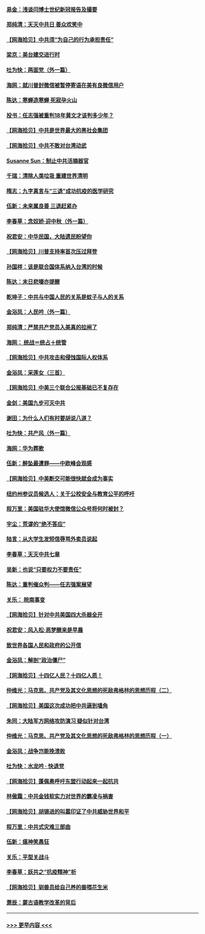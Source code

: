 #### [易金：浅谈闫博士世纪新冠报告及撮要](../pages/nsc993/n12426822.md?t=09250603) 
#### [郑纯清：天灭中共日 善众欢笑中](../pages/nsc993/n12426784.md?t=09250603) 
#### [【网海拾贝】中共须“为自己的行为承担责任”](../pages/nsc993/n12426067.md?t=09250603) 
#### [梁京：美台建交进行时](../pages/nsc993/n12424066.md?t=09250603) 
#### [吐为快：两面党（外一篇）](../pages/nsc993/n12424043.md?t=09250603) 
#### [海网：就川普封微信被暂停寄语在美有良微信用户](../pages/nsc993/n12424021.md?t=09250603) 
#### [陈达：寒蝉造寒蝉 死寂孕火山](../pages/nsc993/n12423958.md?t=09250603) 
#### [投书：任志强被重判18年黄文才该判多少年？](../pages/nsc993/n12423672.md?t=09250603) 
#### [【网海拾贝】中共是世界最大的黑社会集团](../pages/nsc993/n12423543.md?t=09250603) 
#### [【网海拾贝】中共不敢对台湾动武](../pages/nsc993/n12421418.md?t=09250603) 
#### [Susanne Sun：制止中共活摘器官](../pages/nsc993/n12419654.md?t=09250603) 
#### [千瑞：清除人类垃圾 重建世界清明](../pages/nsc993/n12419414.md?t=09250603) 
#### [隋志：九字真言与“三退”成功抗疫的医学研究](../pages/nsc993/n12419248.md?t=09250603) 
#### [伍新：未来属良善 三退赶紧办](../pages/nsc993/n12418496.md?t=09250603) 
#### [李春草：念奴娇·迎中秋（外一篇）](../pages/nsc993/n12418465.md?t=09250603) 
#### [祝君安：中华民国，大陆遗民盼望你](../pages/nsc993/n12418089.md?t=09250603) 
#### [【网海拾贝】川普支持率首次压过拜登](../pages/nsc993/n12418050.md?t=09250603) 
#### [孙国祥：该是联合国体系纳入台湾的时候](../pages/nsc993/n12417369.md?t=09250603) 
#### [陈达：末日悲嚎亦提醒](../pages/nsc993/n12416736.md?t=09250603) 
#### [乾坤子：中共与中国人民的关系是蚊子与人的关系](../pages/nsc993/n12416632.md?t=09250603) 
#### [金浴凤：人民吟（外一篇）](../pages/nsc993/n12416567.md?t=09250603) 
#### [郑纯清：严禁共产党员入美真的拉闸了](../pages/nsc993/n12416550.md?t=09250603) 
#### [海网： 统战＝统占＋统管](../pages/nsc993/n12416404.md?t=09250603) 
#### [【网海拾贝】中共攻击和侵蚀国际人权体系](../pages/nsc993/n12416250.md?t=09250603) 
#### [金浴凤：采莲女（三首）](../pages/nsc993/n12415517.md?t=09250603) 
#### [【网海拾贝】中美三个联合公报基础已不复存在](../pages/nsc993/n12415054.md?t=09250603) 
#### [金剑：美国九步可灭中共](../pages/nsc993/n12413183.md?t=09250603) 
#### [谢田：为什么人们有时要胡说八道？](../pages/nsc993/n12411861.md?t=09250603) 
#### [吐为快：共产风（外一篇）](../pages/nsc993/n12411761.md?t=09250603) 
#### [海网：华为葬歌](../pages/nsc993/n12410381.md?t=09250603) 
#### [伍新：醉坠最遭罪——中欧峰会观感](../pages/nsc993/n12410364.md?t=09250603) 
#### [【网海拾贝】中美断交可能很快就会成为事实](../pages/nsc993/n12409495.md?t=09250603) 
#### [纽约州参议员候选人：关于公校安全与教育公平的呼吁](../pages/nsc993/n12409228.md?t=09250603) 
#### [程万里：美国驻华大使馆微信公众号将何时被封？](../pages/nsc993/n12407397.md?t=09250603) 
#### [宇尘：荒谬的“绝不答应”](../pages/nsc993/n12407360.md?t=09250603) 
#### [陆言：从大学生发短信辱骂外卖员说起](../pages/nsc993/n12407285.md?t=09250603) 
#### [李春草：天灭中共七章](../pages/nsc993/n12406988.md?t=09250603) 
#### [吴新：也说“只要权力不要责任”](../pages/nsc993/n12406966.md?t=09250603) 
#### [陈达：重判催众判——任志强案展望](../pages/nsc993/n12404540.md?t=09250603) 
#### [关乐： 皖南事变](../pages/nsc993/n12404288.md?t=09250603) 
#### [【网海拾贝】针对中共美国四大杀器全开](../pages/nsc993/n12404172.md?t=09250603) 
#### [祝君安：风入松‧恶梦醒来是早晨](../pages/nsc993/n12401953.md?t=09250603) 
#### [致世界各国人民和政府的公开信](../pages/nsc993/n12401824.md?t=09250603) 
#### [金浴凤：解剖“政治僵尸”](../pages/nsc993/n12401808.md?t=09250603) 
#### [【网海拾贝】十四亿人民？十四亿人质！](../pages/nsc993/n12401708.md?t=09250603) 
#### [仲维光：马克思、共产党及其文化思想的死敌弗格林的思想历程（二）](../pages/nsc993/n12399107.md?t=09250603) 
#### [【网海拾贝】美国这次成功把中共逼到墙角](../pages/nsc993/n12400173.md?t=09250603) 
#### [朱同：大陆军方网络攻防演习 疑似针对台湾](../pages/nsc993/n12399868.md?t=09250603) 
#### [仲维光：马克思、共产党及其文化思想的死敌弗格林的思想历程（一）](../pages/nsc993/n12398341.md?t=09250603) 
#### [金浴凤：战争岂能挽溃败](../pages/nsc993/n12398855.md?t=09250603) 
#### [吐为快：水龙吟 · 快退党](../pages/nsc993/n12398849.md?t=09250603) 
#### [【网海拾贝】蓬佩奥呼吁东盟行动起来一起抗共](../pages/nsc993/n12398291.md?t=09250603) 
#### [林傲霜：中共金钱软实力对世界的霸凌与祸害](../pages/nsc993/n12397515.md?t=09250603) 
#### [【网海拾贝】胡锡进的叫嚣印证了中共威胁世界和平](../pages/nsc993/n12397455.md?t=09250603) 
#### [程万里：中共式灾难三部曲](../pages/nsc993/n12397106.md?t=09250603) 
#### [伍新：瘟神笑愚狂](../pages/nsc993/n12397052.md?t=09250603) 
#### [关乐：平型关战斗](../pages/nsc993/n12395387.md?t=09250603) 
#### [李春草：妖共之“抗疫精神”析](../pages/nsc993/n12395240.md?t=09250603) 
#### [【网海拾贝】驯兽员给自己养的兽喂花生米](../pages/nsc993/n12393919.md?t=09250603) 
#### [萧辰：蒙古语教学改革的背后](../pages/nsc993/n12393677.md?t=09250603) 

----
#### [ >>> 更早内容 <<< ](../indexes/nsc993-earlier.md)
